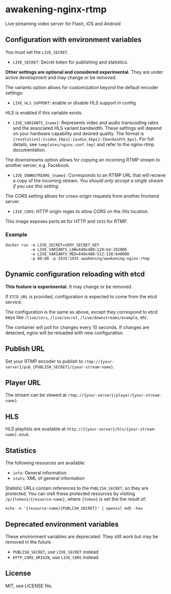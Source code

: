 # awakening-nginx-rtmp

Live streaming video server for Flash, iOS and Android

## Configuration with environment variables

You must set the `LIVE_SECRET`.

 - `LIVE_SECRET`: Secret token for publishing and statistics.

**Other settings are optional and considered experimental.**
They are under active development and may change or be removed.

The variants option allows for customization beyond the default encoder settings:

 - `LIVE_HLS_SUPPORT`: enable or disable HLS support in config

HLS is enabled if this variable exists.


 - `LIVE_VARIANTS_{name}`: Represents video and audio transcoding
    rates and the associated HLS variant bandwidth.
    These settings will depend on your hardware capability and desired quality.
    The format is `{resolution}:{video_kbps}:{audio_kbps}:{bandwidth_bps}`.
    For full details, see `templates/nginx.conf.tmpl` and refer to the nginx-rtmp
    documentation.

The downstreams option allows for copying an incoming RTMP stream to another server,
e.g. Facebook.

 - `LIVE_DOWNSTREAMS_{name}`: Corresponds to an RTMP URL that will recieve a copy of
    the incoming stream. _You should only accept a single stream if you use this setting._

The CORS setting allows for cross-origin requests from another frontend server.

 - `LIVE_CORS`: HTTP origin regex to allow CORS on the /hls location.

This image exposes ports `80` for HTTP and `1935` for RTMP.

### Example

    docker run -e LIVE_SECRET=VERY_SECRET_KEY
               -e LIVE_VARIANTS_LOW=640x480:128:64:192000
               -e LIVE_VARIANTS_MED=640x480:512:128:640000
               -p 80:80 -p 1935:1935 awakening/awakening-nginx-rtmp

## Dynamic configuration reloading with etcd

**This feature is experimental.** It may change or be removed.

If `ETCD_URL` is provided, configuration is expected to come from the etcd service.

The configuration is the same as above, except they correspond to etcd keys like `/live/cors`,
`/live/secret`, `/live/downstreams/example`, etc.

The container will poll for changes every 10 seconds. If changes are detected,
nginx will be reloaded with new configuration.

## Publish URL

Set your RTMP encoder to publish to `rtmp://{your-server}/pub_{PUBLISH_SECRET}/{your-stream-name}`.

## Player URL

The stream can be viewed at `rtmp://{your-server}/player/{your-stream-name}`.

## HLS

HLS playlists are available at `http://{{your-server}/hls/{your-stream-name}.m3u8`.

## Statistics

The following resources are available:

 - `info`: General information
 - `stats`: XML of general information

Statistic URLs contain references to the `PUBLISH_SECRET`, so they are protected.
You can visit these protected resources by visiting `/p/{token}/{resource-name}`, where
`{token}` is set the the result of:

```
echo -n '{resource-name}{PUBLISH_SECRET}' | openssl md5 -hex
```

## Deprecated environment variables

These environment variables are deprecated.
They still work but may be removed in the future.

 - `PUBLISH_SECRET`, use `LIVE_SECRET` instead
 - `HTTP_CORS_ORIGIN`, use `LIVE_CORS` instead

## License

MIT, see LICENSE file.
